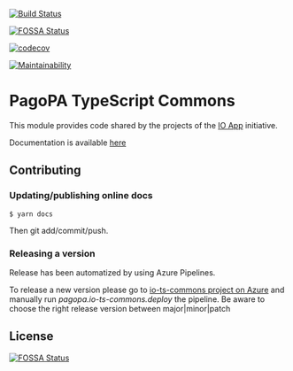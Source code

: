 [![Build Status](https://dev.azure.com/pagopa-io/io-ts-commons/_apis/build/status/pagopa.io-ts-commons.code-review?branchName=refs%2Fpull%2F343%2Fmerge)](https://dev.azure.com/pagopa-io/io-ts-commons/_build/latest?definitionId=74&branchName=refs%2Fpull%2F343%2Fmerge)

[![FOSSA Status](https://app.fossa.io/api/projects/git%2Bgithub.com%2Fteamdigitale%2Fitalia-ts-commons.svg?type=shield)](https://app.fossa.io/projects/git%2Bgithub.com%2Fteamdigitale%2Fitalia-ts-commons?ref=badge_shield)

[![codecov](https://codecov.io/gh/teamdigitale/italia-ts-commons/branch/master/graph/badge.svg)](https://codecov.io/gh/teamdigitale/italia-ts-commons)

[![Maintainability](https://api.codeclimate.com/v1/badges/c9be630a66618bde8e4a/maintainability)](https://codeclimate.com/github/teamdigitale/italia-ts-commons/maintainability)

# PagoPA TypeScript Commons

This module provides code shared by the projects of the
[IO App](https://github.com/pagopa/io)
initiative.

Documentation is available [here](https://pagopa.github.io/io-ts-commons/)

## Contributing

### Updating/publishing online docs

```
$ yarn docs
```

Then git add/commit/push.

### Releasing a version

Release has been automatized by using Azure Pipelines.

To release a new version please go to [io-ts-commons project on Azure](https://dev.azure.com/pagopa-io/io-ts-commons) and manually run _pagopa.io-ts-commons.deploy_ the pipeline.
Be aware to choose the right release version between major|minor|patch


## License
[![FOSSA Status](https://app.fossa.io/api/projects/git%2Bgithub.com%2Fteamdigitale%2Fitalia-ts-commons.svg?type=large)](https://app.fossa.io/projects/git%2Bgithub.com%2Fteamdigitale%2Fitalia-ts-commons?ref=badge_large)
